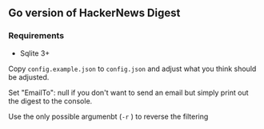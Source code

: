 ## Go version of HackerNews Digest

### Requirements

* Sqlite 3+

Copy `config.example.json` to `config.json` and adjust what you think should be adjusted.

Set "EmailTo": null if you don't want to send an email but simply print out the digest to the console.

Use the only possible argumenbt (`-r` ) to reverse the filtering
